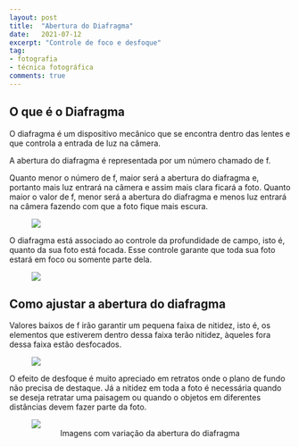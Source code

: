 ```yaml
---
layout: post
title:  "Abertura do Diafragma"
date:   2021-07-12
excerpt: "Controle de foco e desfoque"
tag:
- fotografia
- técnica fotográfica
comments: true
---
```

## O que é o Diafragma
O diafragma é um dispositivo mecânico que se encontra dentro das lentes e que controla a entrada de luz na câmera.

A abertura do diafragma é representada por um número chamado de f.

Quanto menor o número de f, maior será a abertura do diafragma e, portanto mais luz entrará na câmera e assim mais clara ficará a foto. Quanto maior o valor de f, menor será a abertura do diafragma e menos luz entrará na câmera fazendo com que a foto fique mais escura.

<figure>
	<img src="https://i.imgur.com/XoX0pEM.jpg">
</figure>

O diafragma está associado ao controle da profundidade de campo, isto é, quanto da sua foto está focada. Esse controle garante que toda sua foto estará em foco ou somente parte dela.

<figure>
	<img src="https://i.imgur.com/pWI7s2s.png">
</figure>

## Como ajustar a abertura do diafragma
Valores baixos de f irão garantir um pequena faixa de nitidez, isto é, os elementos que estiverem dentro dessa faixa terão nitidez, àqueles fora dessa faixa estão desfocados.

<figure>
	<img src="https://i.imgur.com/2O4zXWE.png">
</figure>

O efeito de desfoque é muito apreciado em retratos onde o plano de fundo não precisa de destaque. Já a nitidez em toda a foto é necessária quando se deseja retratar uma paisagem ou quando o objetos em diferentes distâncias devem fazer parte da foto.

<figure>
	<img src="https://i.imgur.com/ybhMBDU.jpg">
	<figcaption><center>Imagens com variação da abertura do diafragma</center></figcaption>
</figure>
